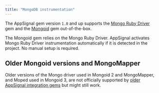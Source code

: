 ```yaml
---
title: "MongoDB instrumentation"
---
```


The AppSignal gem version `1.0` and up supports the [Mongo Ruby Driver] gem and
the [Mongoid] gem out-of-the-box.

The Mongoid gem relies on the Mongo Ruby Driver. AppSignal activates Mongo Ruby
Driver instrumentation automatically if it is detected in the project. No
manual setup is required.

## Older Mongoid versions and MongoMapper

Older versions of the Mongo driver used in Mongoid 2 and MongoMapper, and Moped
used in Mongoid 3, are not officially supported by [older AppSignal integration
gems] but might still work.

[Mongo Ruby Driver]: https://github.com/mongodb/mongo-ruby-driver
[Mongoid]: https://github.com/mongodb/mongoid
[older AppSignal integration gems]: /ruby/integrations/appsignal-gems.html
